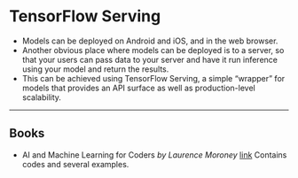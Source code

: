 
# TensorFlow Serving

- Models can be deployed on Android and iOS, and in the web browser. 
- Another obvious place where models can be deployed is to a server, so that your users can pass data to your server and have it run inference using your model and return the results. 
- This can be achieved using TensorFlow Serving, a simple “wrapper” for models that provides an API surface as well as production-level scalability.
***

## Books
- AI and Machine Learning for Coders *by Laurence Moroney* [link](https://books.google.co.uk/books?hl=en&lr=&id=gw4CEAAAQBAJ&oi=fnd&pg=PR4&dq=ai+and+machine+learning+for+coders&ots=4NDxIIlk8s&sig=vZ-t1gTU6KkTbnly_3MEi_evgRM&redir_esc=y#v=onepage&q=ai%20and%20machine%20learning%20for%20coders&f=false) Contains codes and several examples.
